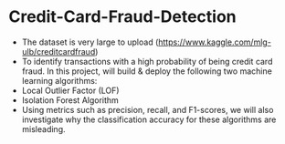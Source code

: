 # Credit-Card-Fraud-Detection

- The dataset is very large to upload (https://www.kaggle.com/mlg-ulb/creditcardfraud)
- To identify transactions with a high probability of being credit card fraud. In this project, will build & deploy the following two machine learning algorithms:
- Local Outlier Factor (LOF)
- Isolation Forest Algorithm
- Using metrics such as precision, recall, and F1-scores, we will also investigate why the classification accuracy for these algorithms are misleading.
